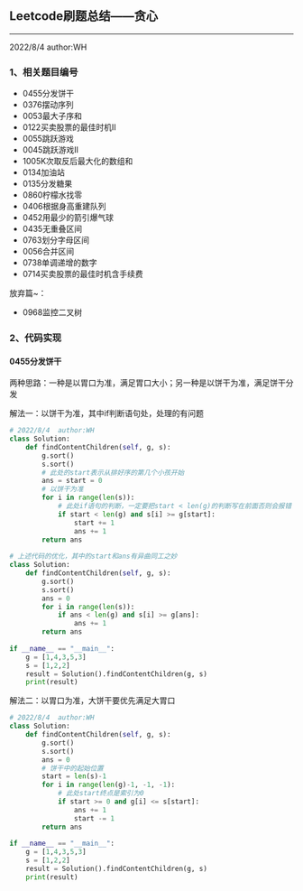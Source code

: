 ## Leetcode刷题总结——贪心

------

2022/8/4  author:WH

### 1、相关题目编号

- 0455分发饼干
- 0376摆动序列
- 0053最大子序和
- 0122买卖股票的最佳时机II
- 0055跳跃游戏
- 0045跳跃游戏II
- 1005K次取反后最大化的数组和
- 0134加油站
- 0135分发糖果
- 0860柠檬水找零
- 0406根据身高重建队列
- 0452用最少的箭引爆气球
- 0435无重叠区间
- 0763划分字母区间
- 0056合并区间
- 0738单调递增的数字
- 0714买卖股票的最佳时机含手续费

放弃篇~：

- 0968监控二叉树

### 2、代码实现

#### 0455分发饼干

两种思路：一种是以胃口为准，满足胃口大小；另一种是以饼干为准，满足饼干分发

解法一：以饼干为准，其中if判断语句处，处理的有问题

```python
# 2022/8/4  author:WH
class Solution:
    def findContentChildren(self, g, s):
        g.sort()
        s.sort()
        # 此处的start表示从排好序的第几个小孩开始
        ans = start = 0
        # 以饼干为准
        for i in range(len(s)):
            # 此处if语句的判断，一定要把start < len(g)的判断写在前面否则会报错
            if start < len(g) and s[i] >= g[start]:
                start += 1
                ans += 1
        return ans
    
# 上述代码的优化，其中的start和ans有异曲同工之妙
class Solution:
    def findContentChildren(self, g, s):
        g.sort()
        s.sort()
        ans = 0
        for i in range(len(s)):
            if ans < len(g) and s[i] >= g[ans]:
                ans += 1
        return ans
    
if __name__ == "__main__":
    g = [1,4,3,5,3]
    s = [1,2,2]
    result = Solution().findContentChildren(g, s)
    print(result)
```

解法二：以胃口为准，大饼干要优先满足大胃口

```python
# 2022/8/4  author:WH
class Solution:
    def findContentChildren(self, g, s):
        g.sort()
        s.sort()
        ans = 0
        # 饼干中的起始位置
        start = len(s)-1
        for i in range(len(g)-1, -1, -1):
            # 此处start终点是索引为0
            if start >= 0 and g[i] <= s[start]:
                ans += 1
                start -= 1
        return ans
    
if __name__ == "__main__":
    g = [1,4,3,5,3]
    s = [1,2,2]
    result = Solution().findContentChildren(g, s)
    print(result)
```

